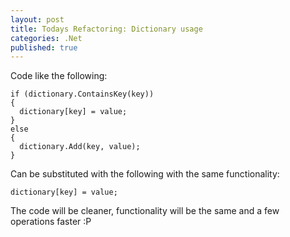```yaml
---
layout: post
title: Todays Refactoring: Dictionary usage
categories: .Net
published: true
---
```


Code like the following:

    if (dictionary.ContainsKey(key))
    {
      dictionary[key] = value;  
    }
    else
    {
      dictionary.Add(key, value);  
    }

Can be substituted with the following with the same functionality:

    dictionary[key] = value;

The code will be cleaner, functionality will be the same and a few operations faster :P

